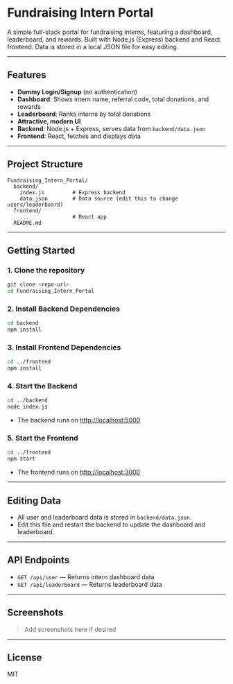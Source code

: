 # Fundraising Intern Portal

A simple full-stack portal for fundraising interns, featuring a dashboard, leaderboard, and rewards. Built with Node.js (Express) backend and React frontend. Data is stored in a local JSON file for easy editing.

---

## Features
- **Dummy Login/Signup** (no authentication)
- **Dashboard**: Shows intern name, referral code, total donations, and rewards
- **Leaderboard**: Ranks interns by total donations
- **Attractive, modern UI**
- **Backend**: Node.js + Express, serves data from `backend/data.json`
- **Frontend**: React, fetches and displays data

---

## Project Structure
```
Fundraising_Intern_Portal/
  backend/
    index.js         # Express backend
    data.json        # Data source (edit this to change users/leaderboard)
  frontend/
    ...              # React app
  README.md
```

---

## Getting Started

### 1. Clone the repository
```bash
git clone <repo-url>
cd Fundraising_Intern_Portal
```

### 2. Install Backend Dependencies
```bash
cd backend
npm install
```

### 3. Install Frontend Dependencies
```bash
cd ../frontend
npm install
```

### 4. Start the Backend
```bash
cd ../backend
node index.js
```
- The backend runs on [http://localhost:5000](http://localhost:5000)

### 5. Start the Frontend
```bash
cd ../frontend
npm start
```
- The frontend runs on [http://localhost:3000](http://localhost:3000)

---

## Editing Data
- All user and leaderboard data is stored in `backend/data.json`.
- Edit this file and restart the backend to update the dashboard and leaderboard.

---

## API Endpoints
- `GET /api/user` — Returns intern dashboard data
- `GET /api/leaderboard` — Returns leaderboard data

---

## Screenshots
> Add screenshots here if desired

---

## License
MIT 

